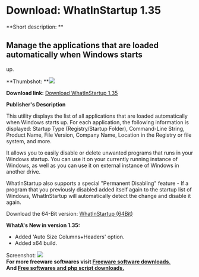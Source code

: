 # Download: WhatInStartup 1.35

**Short description: **

## Manage the applications that are loaded automatically when Windows starts
up.

  
**Thumbshot: **![](http://www.freewarefiles.com/screenshot/whatinstartup_md.gif)   
  
**Download link:** [Download WhatInStartup 1.35](http://freesoftwares.boysofts.com/WhatInStartup_program_48888.html)  
  

**Publisher's Description**  
  

This utility displays the list of all applications that are loaded
automatically when Windows starts up. For each application, the following
information is displayed: Startup Type (Registry/Startup Folder), Command-Line
String, Product Name, File Version, Company Name, Location in the Registry or
file system, and more.

It allows you to easily disable or delete unwanted programs that runs in your
Windows startup. You can use it on your currently running instance of Windows,
as well as you can use it on external instance of Windows in another drive.

WhatInStartup also supports a special "Permanent Disabling" feature - If a
program that you previously disabled added itself again to the startup list of
Windows, WhatInStartup will automatically detect the change and disable it
again.

Download the 64-Bit version: [WhatInStartup
(64Bit)](http://www.nirsoft.net/utils/whatinstartup-x64.zip)

**WhatA's New in version 1.35:**

  * Added 'Auto Size Columns+Headers' option. 
  * Added x64 build. 

  
  
Screenshot: ![](http://www.freewarefiles.com/screenshot/whatinstartup.gif)  
**For more freeware softwares visit [Freeware software downloads.](http://freesoftwares.boysofts.com/)**   
**And [Free softwares and php script downloads.](http://www.boysofts.com/)**

